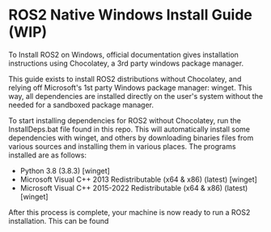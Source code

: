 ROS2 Native Windows Install Guide (WIP)
=================================
To Install ROS2 on Windows, official documentation gives installation instructions using Chocolatey, a 3rd party windows package manager.

This guide exists to install ROS2 distributions without Chocolatey, and relying off Microsoft's 1st party Windows package manager: winget. This way, all dependencies are installed directly on the user's system without the needed for a sandboxed package manager.

To start installing dependencies for ROS2 without Chocolatey, run the InstallDeps.bat file found in this repo. This will automatically install some dependencies with winget, and others by downloading binaries files from various sources and installing them in various places. The programs installed are as follows:
- Python 3.8 (3.8.3) [winget]
- Microsoft Visual C++ 2013 Redistributable (x64 & x86) (latest) [winget]
- Microsoft Visual C++ 2015-2022 Redistributable (x64 & x86) (latest) [winget]

After this process is complete, your machine is now ready to run a ROS2 installation. This can be found 
